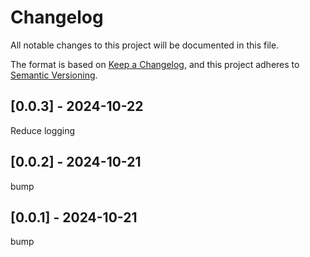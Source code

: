 # Changelog
All notable changes to this project will be documented in this file.

The format is based on [Keep a Changelog](https://keepachangelog.com/en/1.0.0/),
and this project adheres to [Semantic Versioning](https://semver.org/spec/v2.0.0.html).

## [0.0.3] - 2024-10-22
Reduce logging

## [0.0.2] - 2024-10-21
bump

## [0.0.1] - 2024-10-21
bump
